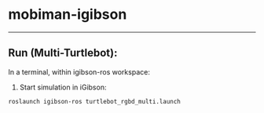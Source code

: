# mobiman-igibson
<hr>

## Run (Multi-Turtlebot):

In a terminal, within igibson-ros workspace:

1. Start simulation in iGibson:
```
roslaunch igibson-ros turtlebot_rgbd_multi.launch
```
